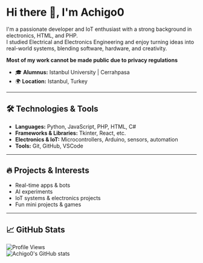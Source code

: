 # Hi there 👋, I'm Achigo0

I'm a passionate developer and IoT enthusiast with a strong background in electronics, HTML, and PHP.  
I studied Electrical and Electronics Engineering and enjoy turning ideas into real-world systems, blending software, hardware, and creativity.


**Most of my work cannot be made public due to privacy regulations**

- 🎓 **Alumnus:** Istanbul University | Cerrahpasa
- 🌍 **Location:** Istanbul, Turkey  

---

## 🛠️ Technologies & Tools
- **Languages:** Python, JavaScript, PHP, HTML, C#  
- **Frameworks & Libraries:** Tkinter, React, etc.  
- **Electronics & IoT:** Microcontrollers, Arduino, sensors, automation  
- **Tools:** Git, GitHub, VSCode  

---

## 🔥 Projects & Interests
- Real-time apps & bots  
- AI experiments  
- IoT systems & electronics projects  
- Fun mini projects & games  

---

## 📈 GitHub Stats
![Profile Views](https://komarev.com/ghpvc/?username=Achigo0&color=blue)  
![Achigo0's GitHub stats](https://github-readme-stats.vercel.app/api?username=Achigo0&show_icons=true&theme=radical)
